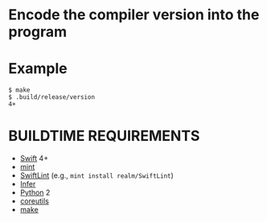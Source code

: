 # Encode the compiler version into the program

# Example

```
$ make
$ .build/release/version
4+
```

# BUILDTIME REQUIREMENTS

* [Swift](https://swift.org/) 4+
* [mint](https://github.com/yonaskolb/mint)
* [SwiftLint](https://github.com/realm/SwiftLint) (e.g., `mint install realm/SwiftLint`)
* [Infer](http://fbinfer.com/)
* [Python](https://www.python.org/) 2
* [coreutils](https://www.gnu.org/software/coreutils/coreutils.html)
* [make](https://www.gnu.org/software/make/)
